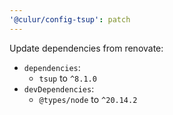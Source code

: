 ```yaml
---
'@culur/config-tsup': patch
---
```


Update dependencies from renovate:

- `dependencies`:
  - `tsup` to `^8.1.0`
- `devDependencies`:
  - `@types/node` to `^20.14.2`
